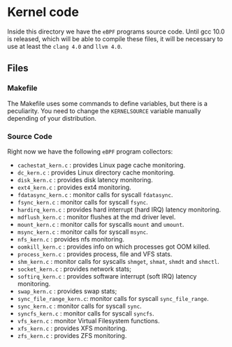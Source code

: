 # Kernel code

Inside this directory we have the `eBPF` programs source code. Until gcc 10.0
is released, which will be able to compile these files, it will be necessary to
use at least the `clang 4.0` and `llvm 4.0`.

## Files

### Makefile

The Makefile uses some commands to define variables, but there is a
peculiarity. You need to change the `KERNELSOURCE` variable manually depending
of your distribution.

### Source Code

Right now we have the following `eBPF` program collectors:

- `cachestat_kern.c`      : provides Linux page cache monitoring.
- `dc_kern.c`             : provides Linux directory cache monitoring.
- `disk_kern.c`           : provides disk latency monitoring.
- `ext4_kern.c`           : provides ext4 monitoring.
- `fdatasync_kern.c`      : monitor calls for syscall `fdatasync`.
- `fsync_kern.c`          : monitor calls for syscall `fsync`.
- `hardirq_kern.c`        : provides hard interrupt (hard IRQ) latency monitoring.
- `mdflush_kern.c`        : monitor flushes at the md driver level.
- `mount_kern.c`          : monitor calls for syscalls `mount` and `umount`.
- `msync_kern.c`          : monitor calls for syscall `msync`.
- `nfs_kern.c`            : provides nfs monitoring.
- `oomkill_kern.c`        : provides info on which processes got OOM killed.
- `process_kern.c`        : provides process, file and VFS stats.
- `shm_kern.c`            : monitor calls for syscalls `shmget`, `shmat`, `shmdt` and `shmctl`.
- `socket_kern.c`         : provides network stats;
- `softirq_kern.c`        : provides software interrupt (soft IRQ) latency monitoring.
- `swap_kern.c`           : provides swap stats;
- `sync_file_range_kern.c`: monitor calls for syscall `sync_file_range`.
- `sync_kern.c`           : monitor calls for syscall `sync`.
- `syncfs_kern.c`         : monitor calls for syscall `syncfs`.
- `vfs_kern.c`            : monitor Virtual Filesystem functions.
- `xfs_kern.c`            : provides XFS monitoring.
- `zfs_kern.c`            : provides ZFS monitoring.
